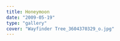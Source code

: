 ```yaml
---
title: Honeymoon
date: "2009-05-19"
type: "gallery"
cover: "Wayfinder Tree_3604370329_o.jpg"
---
```

